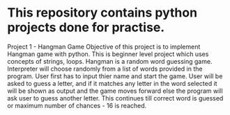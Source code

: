# This repository contains python projects done for practise.

Project 1 - Hangman Game
Objective of this project is to implement Hangman game with python. This is beginner level project which uses concepts of strings, loops. 
Hangman is a random word guessing game. Interpreter will choose randomly from a list of words provided in the program. User first has to input thier name and start the game. User will be asked to guess a letter, and if it matches any letter in the word selected it will be shown as output and the game moves forward else the program will ask user to guess another letter. This continues till correct word is guessed or maximum number of chances - 16 is reached.
